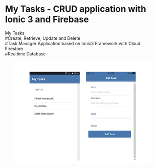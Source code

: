 # My Tasks - CRUD application with Ionic 3 and Firebase

My Tasks 
<br>
#Create, Retrieve, Update and Delete 
<br>
#Task Manager Application based on Ionic3 Framework with Cloud Firestore
<br>
#Realtime Database

<p align="center">
  <img src="https://github.com/anesask/my_ionic_tasks/blob/master/src/assets/imgs/mytasksionicapp.jpg?raw=true" width="450"/>
</p>
